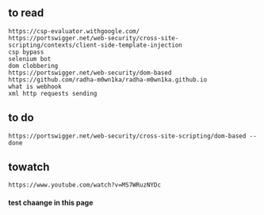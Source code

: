 ## to read
```
https://csp-evaluator.withgoogle.com/
https://portswigger.net/web-security/cross-site-scripting/contexts/client-side-template-injection
csp bypass
selenium bot
dom clobbering
https://portswigger.net/web-security/dom-based
https://github.com/radha-m0wn1ka/radha-m0wn1ka.github.io
what is webhook
xml http requests sending
```
## to do
```
https://portswigger.net/web-security/cross-site-scripting/dom-based --done
```
## towatch
```
https://www.youtube.com/watch?v=MS7WRuzNYDc
```
#### test chaange in this page

